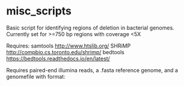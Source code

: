# misc_scripts
Basic script for identifying regions of deletion in bacterial genomes.  
Currently set for >=750 bp regions with coverage <5X

Requires:
samtools http://www.htslib.org/
SHRiMP http://compbio.cs.toronto.edu/shrimp/
bedtools https://bedtools.readthedocs.io/en/latest/

Requires paired-end illumina reads, a .fasta reference genome, and a genomefile with format: 

<chromosome name>  <length>
